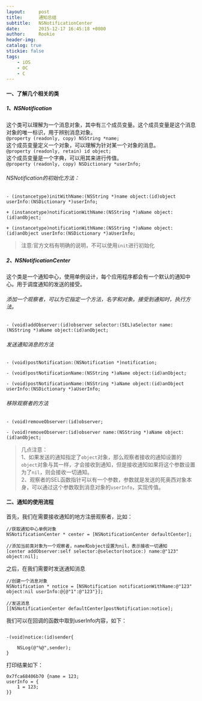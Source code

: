 ```yaml
---
layout:     post
title:      通知总结
subtitle:   NSNotificationCenter
date:       2015-12-17 16:45:18 +0800
author:     Rookie
header-img: 
catalog: true
stickie: false
tags:
    - iOS
    - OC
    - C
---
```


#### 一、了解几个相关的类

##### 1、NSNotification

这个类可以理解为一个消息对象，其中有三个成员变量。这个成员变量是这个消息对象的唯一标识，用于辨别消息对象。  
`@property (readonly, copy) NSString *name;`  
这个成员变量定义一个对象，可以理解为针对某一个对象的消息。  
`@property (readonly, retain) id object;`  
这个成员变量是一个字典，可以用其来进行传值。  
 `@property (readonly, copy) NSDictionary *userInfo;`

###### NSNotification的初始化方法：
 
```obj-c
- (instancetype)initWithName:(NSString *)name object:(id)object userInfo:(NSDictionary *)userInfo;

+ (instancetype)notificationWithName:(NSString *)aName object:(id)anObject;

+ (instancetype)notificationWithName:(NSString *)aName object:(id)anObject userInfo:(NSDictionary *)aUserInfo;
```
>注意:官方文档有明确的说明，不可以使用`init`进行初始化

##### 2、NSNotificationCenter

这个类是一个通知中心，使用单例设计，每个应用程序都会有一个默认的通知中心。用于调度通知的发送的接受。  

###### 添加一个观察者，可以为它指定一个方法，名字和对象。接受到通知时，执行方法。  
```obj-c
- (void)addObserver:(id)observer selector:(SEL)aSelector name:(NSString *)aName object:(id)anObject;
```

###### 发送通知消息的方法

```obj-c
- (void)postNotification:(NSNotification *)notification;

- (void)postNotificationName:(NSString *)aName object:(id)anObject;

- (void)postNotificationName:(NSString *)aName object:(id)anObject userInfo:(NSDictionary *)aUserInfo;
```

###### 移除观察者的方法

```obj-c
- (void)removeObserver:(id)observer;

- (void)removeObserver:(id)observer name:(NSString *)aName object:(id)anObject;
```

>几点注意：  
1、如果发送的通知指定了`object`对象，那么观察者接收的通知设置的`object`对象与其一样，才会接收到通知，但是接收通知如果将这个参数设置为了`nil`，则会接收一切通知。  
2、观察者的SEL函数指针可以有一个参数，参数就是发送的死奥西对象本身，可以通过这个参数取到消息对象的`userInfo`，实现传值。

#### 二、通知的使用流程

首先，我们在需要接收通知的地方注册观察者，比如：
```obj-c
//获取通知中心单例对象
NSNotificationCenter * center = [NSNotificationCenter defaultCenter];

//添加当前类对象为一个观察者，name和object设置为nil，表示接收一切通知
[center addObserver:self selector:@selector(notice:) name:@"123" object:nil];
```
之后，在我们需要时发送通知消息

```obj-c
//创建一个消息对象
NSNotification * notice = [NSNotification notificationWithName:@"123" object:nil userInfo:@{@"1":@"123"}];

//发送消息
[[NSNotificationCenter defaultCenter]postNotification:notice];
```
我们可以在回调的函数中取到userInfo内容，如下：

```obj-c

-(void)notice:(id)sender{

    NSLog(@"%@",sender);
}
```
打印结果如下：
```obj-c
0x7fca68406b70 {name = 123;
userInfo = {
	1 = 123;
}}
```

